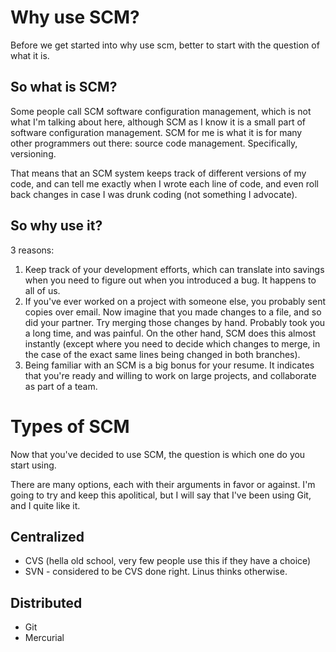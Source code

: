 Why use SCM?
============
Before we get started into why use scm, better to start with the question of what it is.

So what is SCM?
---------------
Some people call SCM software configuration management, which is not what I'm talking about here, although SCM as I know it is a small part of software configuration management. SCM for me is what it is for many other programmers out there: source code management. Specifically, versioning.

That means that an SCM system keeps track of different versions of my code, and can tell me exactly when I wrote each line of code, and even roll back changes in case I was drunk coding (not something I advocate).

So why use it?
--------------
3 reasons:

1. Keep track of your development efforts, which can translate into savings when you need to figure out when you introduced a bug. It happens to all of us.
2. If you've ever worked on a project with someone else, you probably sent copies over email. Now imagine that you made changes to a file, and so did your partner. Try merging those changes by hand. Probably took you a long time, and was painful. On the other hand, SCM does this almost instantly (except where you need to decide which changes to merge, in the case of the exact same lines being changed in both branches).
3. Being familiar with an SCM is a big bonus for your resume. It indicates that you're ready and willing to work on large projects, and collaborate as part of a team.

Types of SCM
============
Now that you've decided to use SCM, the question is which one do you start using.

There are many options, each with their arguments in favor or against. I'm going to try and keep this apolitical, but I will say that I've been using Git, and I quite like it.

Centralized
-----------
* CVS (hella old school, very few people use this if they have a choice)
* SVN - considered to be CVS done right. Linus thinks otherwise.

Distributed
-----------
* Git
* Mercurial